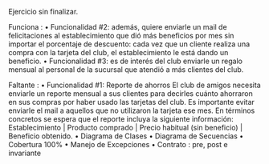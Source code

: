 ﻿Ejercicio sin finalizar.

Funciona : 
• Funcionalidad #2: además, quiere enviarle un mail de felicitaciones al establecimiento que dió más beneficios por mes sin importar el porcentaje de descuento: cada vez que un cliente realiza una compra con la tarjeta del club, el establecimiento le está dando un beneficio.
• Funcionalidad #3: es de interés del club enviarle un regalo mensual al personal de la sucursal que atendió a más clientes del club.

Faltante :
• Funcionalidad #1: Reporte de ahorros
El club de amigos necesita enviarle un reporte mensual a sus clientes para decirles cuánto ahorraron en sus compras por haber usado las tarjetas del club. Es importante evitar enviarle el mail a aquellos que no utilizaron la tarjeta ese mes. En términos concretos se espera que el reporte incluya la siguiente información: Establecimiento | Producto comprado | Precio habitual (sin beneficio) | Beneficio obtenido.
• Diagrama de Clases
• Diagrama de Secuencias
• Cobertura 100%
• Manejo de Excepciones
• Contrato : pre, post e invariante